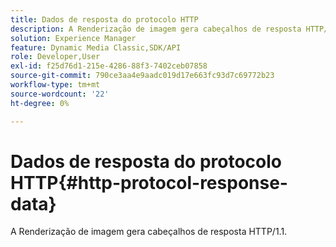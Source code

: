 ```yaml
---
title: Dados de resposta do protocolo HTTP
description: A Renderização de imagem gera cabeçalhos de resposta HTTP/1.1.
solution: Experience Manager
feature: Dynamic Media Classic,SDK/API
role: Developer,User
exl-id: f25d76d1-215e-4286-88f3-7402ceb07858
source-git-commit: 790ce3aa4e9aadc019d17e663fc93d7c69772b23
workflow-type: tm+mt
source-wordcount: '22'
ht-degree: 0%

---
```


# Dados de resposta do protocolo HTTP{#http-protocol-response-data}

A Renderização de imagem gera cabeçalhos de resposta HTTP/1.1.

